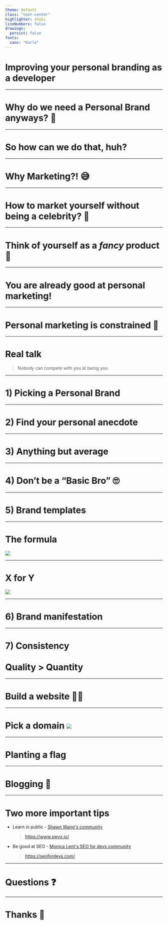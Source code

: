 ```yaml
---
theme: default
class: "text-center"
highlighter: shiki
lineNumbers: false
drawings:
  persist: false
fonts:
  sans: "Karla"
---
```


# Improving your personal branding as a developer

---

<div class="flex h-full justify-center items-center">
    <h1 className="text-center relaxed max-w-lg">
      Why do we need a Personal Brand anyways? 🤔
    </h1>
</div>

---

<div class="flex h-full justify-center items-center">
    <h1 className="text-center relaxed max-w-lg">
      So how can we do that, huh?
    </h1>
</div>

---

<div class="flex h-full justify-center items-center">
    <h1 className="text-center relaxed max-w-lg">
      Why Marketing?! 😅
    </h1>
</div>

---

<div class="flex h-full justify-center items-center">
    <h1 className="text-center relaxed max-w-lg">
      How to market yourself without being a celebrity? 👀
    </h1>
</div>

---

<div class="flex h-full justify-center items-center">
    <h1 className="text-center relaxed max-w-lg">
      Think of yourself as a <em>fancy</em> product 💅
    </h1>
</div>

---

<div class="flex h-full justify-center items-center">
    <h1 className="text-center relaxed max-w-lg">
      You are already good at personal marketing!
    </h1>
</div>

---

<div class="flex h-full justify-center items-center">
    <h1 className="text-center relaxed max-w-lg">
      Personal marketing is constrained 🥳
    </h1>
</div>

---

<div class="flex h-full justify-center items-center">
    <h1 className="text-center relaxed max-w-lg">
      Real talk
    </h1>
</div>

> Nobody can compete with you at being you.

---

<div class="flex h-full justify-center items-center">
    <h1 className="text-center relaxed max-w-lg">
      1) Picking a Personal Brand
    </h1>
</div>

---

<div class="flex h-full justify-center items-center">
    <h1 className="text-center relaxed max-w-lg">
      2) Find your personal anecdote
    </h1>
</div>

---

<div class="flex h-full justify-center items-center">
    <h1 className="text-center relaxed max-w-lg">
      3) Anything but average
    </h1>
</div>

---

<div class="flex h-full justify-center items-center">
    <h1 className="text-center relaxed max-w-lg">
      4) Don’t be a “Basic Bro” 🙄
    </h1>
</div>

---

<div class="flex h-full justify-center items-center">
    <h1 className="text-center relaxed max-w-lg">
      5) Brand templates
    </h1>
</div>

---

# The formula

<div class="mt-0.5"></div>

<img
  class="text-center w-full pb-5"
  src="/sli.png"
/>

---

# X for Y

<div class="mt-0.5"></div>

<img
  class="text-center w-full pb-5"
  src="/sli2.png"
/>

---

<div class="flex h-full justify-center items-center">
    <h1 className="text-center relaxed max-w-lg">
      6) Brand manifestation
    </h1>
</div>

---

<div class="flex h-full justify-center items-center">
    <h1 className="text-center relaxed max-w-lg">
      7) Consistency
      <br><br>
      <strong>Quality > Quantity</strong>
    </h1>
</div>

---

<div class="flex h-full justify-center items-center">
    <h1 className="text-center relaxed max-w-lg">
      Build a website 😮‍💨
    </h1>
</div>

---

<div class="flex h-full justify-center items-center">
    <h1 className="text-center relaxed max-w-lg">
      Pick a domain
      <img
        class="text-center w-max-95 pb-5"
        src="/sli3.png"
      />
    </h1>
</div>

---

<div class="flex h-full justify-center items-center">
    <h1 className="text-center relaxed max-w-lg">
      Planting a flag
    </h1>
</div>

---

<div class="flex h-full justify-center items-center">
    <h1 className="text-center relaxed max-w-lg">
      Blogging 🦄
    </h1>
</div>

---

# Two more important tips

- Learn in public - [Shawn Wang's community](https://www.swyx.io/)

  > https://www.swyx.io/

- Be good at SEO - [Monica Lent's SEO for devs community](https://seofordevs.com/)
  > https://seofordevs.com/

---

<div class="flex h-full justify-center items-center">
    <h1 className="text-center relaxed max-w-lg">
      Questions ❓
    </h1>
</div>

---

<div class="flex h-full justify-center items-center">
    <h1 className="text-center relaxed max-w-lg">
      Thanks 🙏
    </h1>
</div>
